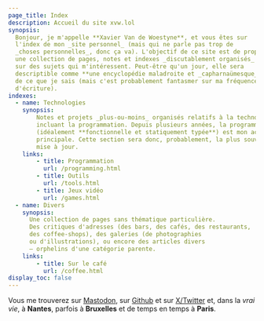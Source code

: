 ```yaml
---
page_title: Index
description: Accueil du site xvw.lol
synopsis: 
  Bonjour, je m'appelle **Xavier Van de Woestyne**, et vous êtes sur
  l'index de mon _site personnel_ (mais qui ne parle pas trop de 
  _choses personnelles_, donc ça va). L'objectif de ce site est de proposer
  une collection de pages, notes et indexes _discutablement organisés_
  sur des sujets qui m'intéressent. Peut-être qu'un jour, elle sera
  descriptible comme **une encyclopédie maladroite et _capharnaümesque_**
  de ce que je sais (mais c'est probablement fantasmer sur ma fréquence 
  d'écriture).
indexes:
  - name: Technologies
    synopsis: 
        Notes et projets _plus-ou-moins_ organisés relatifs à la technologie — 
        incluant la programmation. Depuis plusieurs années, la programmation 
        (idéalement **fonctionnelle et statiquement typée**) est mon activité 
        principale. Cette section sera donc, probablement, la plus souvent 
        mise à jour.
    links:
        - title: Programmation
          url: /programming.html
        - title: Outils
          url: /tools.html
        - title: Jeux vidéo
          url: /games.html
  - name: Divers
    synopsis:
      Une collection de pages sans thématique particulière. 
      Des critiques d'adresses (des bars, des cafés, des restaurants, 
      des coffee-shops), des galeries (de photographies 
      ou d'illustrations), ou encore des articles divers 
      — orphelins d'une catégorie parente.
    links:
        - title: Sur le café
          url: /coffee.html
display_toc: false
---
```


Vous me trouverez sur [Mastodon](https://merveilles.town/@xvw), sur
[Github](https://github.com/xvw) et sur
[X/Twitter](https://twitter.com/vdwxv) et, dans la _vrai vie_, à
**Nantes**, parfois à **Bruxelles** et de temps en temps à **Paris**.
